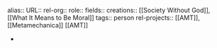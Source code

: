 alias::
URL::
rel-org::
role::
fields::
creations:: [[Society Without God]], [[What It Means to Be Moral]]
tags:: person
rel-projects:: [[AMT]], [[Metamechanica]] [[AMT]]


-
